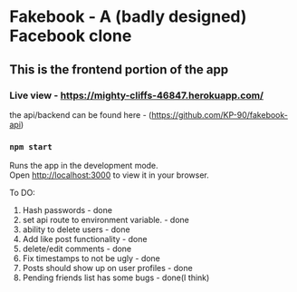 # Fakebook - A (badly designed) Facebook clone

## This is the frontend portion of the app

### Live view - https://mighty-cliffs-46847.herokuapp.com/

the api/backend can be found here - (https://github.com/KP-90/fakebook-api)


### `npm start`

Runs the app in the development mode.\
Open [http://localhost:3000](http://localhost:3000) to view it in your browser.

To DO:

1. Hash passwords - done
2. set api route to environment variable. - done
3. ability to delete users - done
4. Add like post functionality - done
5. delete/edit comments - done  
6. Fix timestamps to not be ugly - done
7. Posts should show up on user profiles - done
8. Pending friends list has some bugs - done(I think)